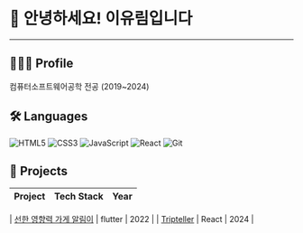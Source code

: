 # 👋 안녕하세요! 이유림입니다

---
👩🏻‍💻 Profile
---
컴퓨터소프트웨어공학 전공 (2019~2024)





## 🛠 Languages
![HTML5](https://img.shields.io/badge/-HTML5-E34F26?logo=html5&logoColor=white)
![CSS3](https://img.shields.io/badge/-CSS3-1572B6?logo=css3&logoColor=white)
![JavaScript](https://img.shields.io/badge/-JavaScript-F7DF1E?logo=javascript&logoColor=black)
![React](https://img.shields.io/badge/-React-61DAFB?logo=react&logoColor=black)
![Git](https://img.shields.io/badge/-Git-F05032?logo=git&logoColor=white)


## 🔖 Projects

|                                              Project                                              |        Tech Stack       | Year |
| :-----------------------------------------------------------------------------------------------: |  :--------------------: | :--: |

| [선한 영향력 가게 알림이](https://github.com/yurim1205/Sec_app) |       flutter      | 2022 |
| [Tripteller]([https://drive.google.com/file/d/1kh6ypadoPtBwh9cuYao8iJoTdi9xxj3X/view](https://github.com/TripTeller-repository))       |          React           |  2024 |

<br><br>
